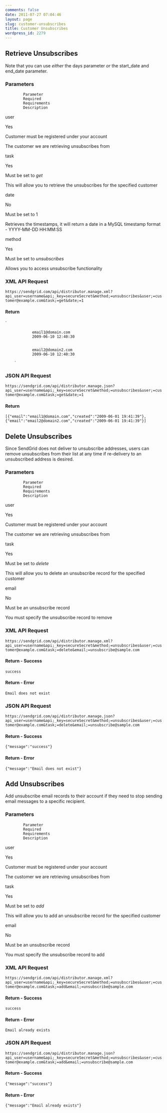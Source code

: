 ```yaml
---
comments: false
date: 2011-07-27 07:04:46
layout: page
slug: customer-unsubscribes
title: Customer Unsubscribes
wordpress_id: 2279
---
```





## Retrieve Unsubscribes





Note that you can use _either_ the days parameter _or_ the start_date and end_date parameter.





### Parameters






		


			Parameter
			Required
			Requirements
			Description
		
		


			
user

			
Yes

			
Customer must be registered under your
			account

			
The customer we are retrieving unsubscribes
			from

		
		


			
task

			
Yes

			
Must be set to _get_

			
This will allow you to retrieve the
			unsubscribes for the specified customer

		
		


			
date

			
No

			
Must be set to 1

			
Retrieves the timestamps, it will return a
			date in a MySQL timestamp format - YYYY-MM-DD HH:MM:SS

		
		


			
method

			
Yes

			
Must be set to _unsubscribes_

			
Allows you to access unsubscribe functionality

		




### XML API Request



`https://sendgrid.com/api/distributor.manage.xml?api_user=username&api;_key=secureSecret&method;=unsubscribes&user;=customer@example.com&task;=get&date;=1`



#### Return


`
			
				email1@domain.com
				2009-06-10 12:40:30
			
			
				email2@domain2.com
				2009-06-10 12:40:30
			
		`



### JSON API Request



`https://sendgrid.com/api/distributor.manage.json?api_user=username&api;_key=secureSecret&method;=unsubscribes&user;=customer@example.com&task;=get&date;=1`




#### Return


`[{"email":"email1@domain.com","created":"2009-06-01 19:41:39"},{"email":"email2@domain2.com","created":"2009-06-01 19:41:39"}]  `




## Delete Unsubscribes





Since SendGrid does not deliver to unsubscribe addresses, users can remove unsubscribes from their list at any time if re-delivery to an unsubscribed address is desired.




### Parameters






		


			Parameter
			Required
			Requirements
			Description
		
		


			
user

			
Yes

			
Customer must be registered under your
			account

			
The customer we are retrieving unsubscribes
			from

		
		


			
task

			
Yes

			
Must be set to _delete_

			
This will allow you to delete an unsubscribe
			record for the specified customer

		
		


			
email

			
No

			
Must be an unsubscribe record

			
You must specify the unsubscribe record to
			remove

		





### XML API Request



`https://sendgrid.com/api/distributor.manage.xml?api_user=username&api;_key=secureSecret&method;=unsubscribes&user;=customer@example.com&task;=delete&email;=unsubscribe@sample.com`



#### Return - Success



`
			success
		`



#### Return - Error



`
			Email does not exist
		`



### JSON API Request



`https://sendgrid.com/api/distributor.manage.json?api_user=username&api;_key=secureSecret&method;=unsubscribes&user;=customer@example.com&task;=delete&email;=unsubscribe@sample.com`



#### Return - Success


`{"message":"success"}`


#### Return - Error


`{"message":"Email does not exist"}`





## Add Unsubscribes





Add unsubscribe email records to their account if they need to stop sending email messages to a specific recipient.





### Parameters






		


			Parameter
			Required
			Requirements
			Description
		
		


			
user

			
Yes

			
Customer must be registered under your
			account

			
The customer we are retrieving unsubscribes
			from

		
		


			
task

			
Yes

			
Must be set to _add_

			
This will allow you to add an unsubscribe
			record for the specified customer

		
		


			
email

			
No

			
Must be an unsubscribe record

			
You must specify the unsubscribe record to
			add

		





### XML API Request




`https://sendgrid.com/api/distributor.manage.xml?api_user=username&api;_key=secureSecret&method;=unsubscribes&user;=customer@example.com&task;=add&email;=unsubscribe@sample.com`



#### Return - Success



`
			success
		`



#### Return - Error



`
			Email already exists
		`



### JSON API Request



`https://sendgrid.com/api/distributor.manage.json?api_user=username&api;_key=secureSecret&method;=unsubscribes&user;=customer@example.com&task;=add&email;=unsubscribe@sample.com`



#### Return - Success


`{"message":"success"}`


#### Return - Error


`{"message":"Email already exists"}`

